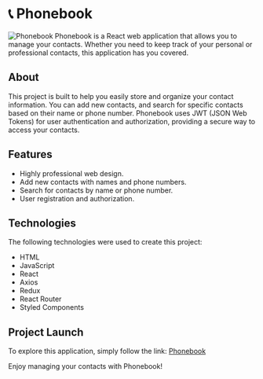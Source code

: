 # 📞 Phonebook

![Phonebook](https://res.cloudinary.com/dhgao4rhl/image/upload/v1699380940/phonebook/Screenshot_2023-11-07_at_18.56.43_ztmxel.png)
Phonebook is a React web application that allows you to manage your contacts. Whether you need to keep track of your personal or professional contacts, this application has you covered.

## About

This project is built to help you easily store and organize your contact information. You can add new contacts, and search for specific contacts based on their name or phone number. Phonebook uses JWT (JSON Web Tokens) for user authentication and authorization, providing a secure way to access your contacts.

## Features

- Highly professional web design.
- Add new contacts with names and phone numbers.
- Search for contacts by name or phone number.
- User registration and authorization.

## Technologies

The following technologies were used to create this project:

- HTML
- JavaScript
- React
- Axios
- Redux
- React Router
- Styled Components

## Project Launch

To explore this application, simply follow the link:
[Phonebook](https://cutestsun.github.io/phonebook/)


Enjoy managing your contacts with Phonebook!
